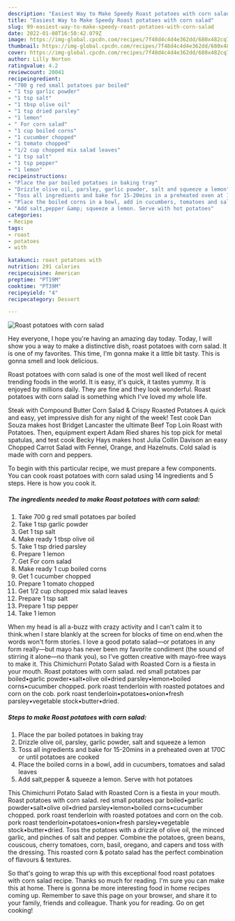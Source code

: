 ```yaml
---
description: "Easiest Way to Make Speedy Roast potatoes with corn salad"
title: "Easiest Way to Make Speedy Roast potatoes with corn salad"
slug: 99-easiest-way-to-make-speedy-roast-potatoes-with-corn-salad
date: 2022-01-08T16:50:42.079Z
image: https://img-global.cpcdn.com/recipes/7f48d4c4d4e362dd/680x482cq70/roast-potatoes-with-corn-salad-recipe-main-photo.jpg
thumbnail: https://img-global.cpcdn.com/recipes/7f48d4c4d4e362dd/680x482cq70/roast-potatoes-with-corn-salad-recipe-main-photo.jpg
cover: https://img-global.cpcdn.com/recipes/7f48d4c4d4e362dd/680x482cq70/roast-potatoes-with-corn-salad-recipe-main-photo.jpg
author: Lilly Norton
ratingvalue: 4.2
reviewcount: 20041
recipeingredient:
- "700 g red small potatoes par boiled"
- "1 tsp garlic powder"
- "1 tsp salt"
- "1 tbsp olive oil"
- "1 tsp dried parsley"
- "1 lemon"
- " For corn salad"
- "1 cup boiled corns"
- "1 cucumber chopped"
- "1 tomato chopped"
- "1/2 cup chopped mix salad leaves"
- "1 tsp salt"
- "1 tsp pepper"
- "1 lemon"
recipeinstructions:
- "Place the par boiled potatoes in baking tray"
- "Drizzle olive oil, parsley, garlic powder, salt and squeeze a lemon"
- "Toss all ingredients and bake for 15-20mins in a preheated oven at 170C or until potatoes are cooked"
- "Place the boiled corns in a bowl, add in cucumbers, tomatoes and salad leaves"
- "Add salt,pepper &amp; squeeze a lemon. Serve with hot potatoes"
categories:
- Recipe
tags:
- roast
- potatoes
- with

katakunci: roast potatoes with 
nutrition: 291 calories
recipecuisine: American
preptime: "PT19M"
cooktime: "PT39M"
recipeyield: "4"
recipecategory: Dessert

---
```



![Roast potatoes with corn salad](https://img-global.cpcdn.com/recipes/7f48d4c4d4e362dd/680x482cq70/roast-potatoes-with-corn-salad-recipe-main-photo.jpg)

Hey everyone, I hope you're having an amazing day today. Today, I will show you a way to make a distinctive dish, roast potatoes with corn salad. It is one of my favorites. This time, I'm gonna make it a little bit tasty. This is gonna smell and look delicious.

Roast potatoes with corn salad is one of the most well liked of recent trending foods in the world. It is easy, it's quick, it tastes yummy. It is enjoyed by millions daily. They are fine and they look wonderful. Roast potatoes with corn salad is something which I've loved my whole life.

Steak with Compound Butter Corn Salad &amp; Crispy Roasted Potatoes A quick and easy, yet impressive dish for any night of the week! Test cook Dan Souza makes host Bridget Lancaster the ultimate Beef Top Loin Roast with Potatoes. Then, equipment expert Adam Ried shares his top pick for metal spatulas, and test cook Becky Hays makes host Julia Collin Davison an easy Chopped Carrot Salad with Fennel, Orange, and Hazelnuts. Cold salad is made with corn and peppers.


To begin with this particular recipe, we must prepare a few components. You can cook roast potatoes with corn salad using 14 ingredients and 5 steps. Here is how you cook it.

<!--inarticleads1-->

##### The ingredients needed to make Roast potatoes with corn salad:

1. Take 700 g red small potatoes par boiled
1. Take 1 tsp garlic powder
1. Get 1 tsp salt
1. Make ready 1 tbsp olive oil
1. Take 1 tsp dried parsley
1. Prepare 1 lemon
1. Get  For corn salad
1. Make ready 1 cup boiled corns
1. Get 1 cucumber chopped
1. Prepare 1 tomato chopped
1. Get 1/2 cup chopped mix salad leaves
1. Prepare 1 tsp salt
1. Prepare 1 tsp pepper
1. Take 1 lemon


When my head is all a-buzz with crazy activity and I can&#39;t calm it to think.when I stare blankly at the screen for blocks of time on end.when the words won&#39;t form stories. I love a good potato salad—or potatoes in any form really—but mayo has never been my favorite condiment (the sound of stirring it alone—no thank you), so I&#39;ve gotten creative with mayo-free ways to make it. This Chimichurri Potato Salad with Roasted Corn is a fiesta in your mouth. Roast potatoes with corn salad. red small potatoes par boiled•garlic powder•salt•olive oil•dried parsley•lemon•boiled corns•cucumber chopped. pork roast tenderloin with roasted potatoes and corn on the cob. pork roast tenderloin•potatoes•onion•fresh parsley•vegetable stock•butter•dried. 

<!--inarticleads2-->

##### Steps to make Roast potatoes with corn salad:

1. Place the par boiled potatoes in baking tray
1. Drizzle olive oil, parsley, garlic powder, salt and squeeze a lemon
1. Toss all ingredients and bake for 15-20mins in a preheated oven at 170C or until potatoes are cooked
1. Place the boiled corns in a bowl, add in cucumbers, tomatoes and salad leaves
1. Add salt,pepper &amp; squeeze a lemon. Serve with hot potatoes


This Chimichurri Potato Salad with Roasted Corn is a fiesta in your mouth. Roast potatoes with corn salad. red small potatoes par boiled•garlic powder•salt•olive oil•dried parsley•lemon•boiled corns•cucumber chopped. pork roast tenderloin with roasted potatoes and corn on the cob. pork roast tenderloin•potatoes•onion•fresh parsley•vegetable stock•butter•dried. Toss the potatoes with a drizzle of olive oil, the minced garlic, and pinches of salt and pepper. Combine the potatoes, green beans, couscous, cherry tomatoes, corn, basil, oregano, and capers and toss with the dressing. This roasted corn &amp; potato salad has the perfect combination of flavours &amp; textures. 

So that's going to wrap this up with this exceptional food roast potatoes with corn salad recipe. Thanks so much for reading. I'm sure you can make this at home. There is gonna be more interesting food in home recipes coming up. Remember to save this page on your browser, and share it to your family, friends and colleague. Thank you for reading. Go on get cooking!
